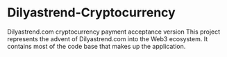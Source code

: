 # Dilyastrend-Cryptocurrency
Dilyastrend.com cryptocurrency payment acceptance version
This project represents the advent of Dilyastrend.com into the Web3 ecosystem. It contains most of the code base that makes up the application.

